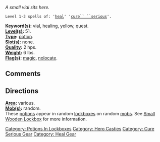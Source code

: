 *A small vial sits here.*

`Level 1-3 spells of: '`[`heal`](Heal_(spell).md "wikilink")`' '`[`cure`` ``serious`](Cure_Serious.md "wikilink")`'.`

**Keyword(s):** vial, healing, yellow, quest.  
**[Level(s)](Object_Level.md "wikilink"):** 51.  
**[Type](:Category:_Object_Types.md "wikilink"):**
[potion](:Category:_Potions.md "wikilink").  
**[Slot(s)](Object_Slots.md "wikilink"):** none.  
**[Quality](Object_Quality.md "wikilink"):** 2 hps.  
**[Weight](Object_Weight.md "wikilink"):** 6 lbs.  
**[Flag(s)](:Category:_Object_Flags.md "wikilink"):**
[magic](Magic_Flag.md "wikilink"),
[nolocate](NoLocate_Flag.md "wikilink").  

## Comments

## Directions

**[Area](:Category:_Areas.md "wikilink"):** various.  
**[Mob(s)](:Category:_Mobs.md "wikilink"):** random.  
These [potions](:Category:_Potions.md "wikilink") appear in random
[lockboxes](Small_Wooden_Lockbox.md "wikilink") on random
[mobs](:Category:_Mobs.md "wikilink"). See [Small Wooden
Lockbox](Small_Wooden_Lockbox.md "wikilink") for more information.

[Category: Potions In
Lockboxes](Category:_Potions_In_Lockboxes "wikilink") [Category: Hero
Casties](Category:_Hero_Casties "wikilink") [Category: Cure Serious
Gear](Category:_Cure_Serious_Gear "wikilink") [Category: Heal
Gear](Category:_Heal_Gear "wikilink")
